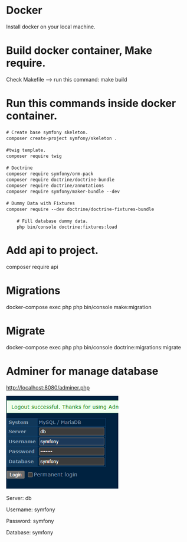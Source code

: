# Docker

Install docker on your local machine.

# Build docker container, Make require.

Check Makefile --> run this command: make build

# Run this commands inside docker container.
    # Create base symfony skeleton.
    composer create-project symfony/skeleton .
    
    #twig template.
    composer require twig
    
    # Doctrine
    composer require symfony/orm-pack
    composer require doctrine/doctrine-bundle
    composer require doctrine/annotations
    composer require symfony/maker-bundle --dev

    # Dummy Data with Fixtures
    composer require --dev doctrine/doctrine-fixtures-bundle
    
        # Fill database dummy data.
        php bin/console doctrine:fixtures:load
 

# Add api to project.
composer require api



# Migrations
docker-compose exec php php bin/console make:migration

# Migrate 
docker-compose exec php php bin/console doctrine:migrations:migrate

# Adminer for manage database
[http://localhost:8080/adminer.php](http://localhost:8080/adminer.php)

![db-login](image.png)

Server: db

Username: symfony

Password: symfony

Database: symfony